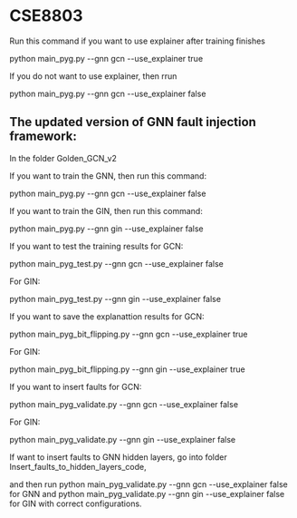 # CSE8803

Run this command if you want to use explainer after training finishes

python main_pyg.py --gnn gcn --use_explainer true

If you do not want to use explainer, then rrun

python main_pyg.py --gnn gcn --use_explainer false


## The updated version of GNN fault injection framework:

In the folder Golden_GCN_v2

If you want to train the GNN, then run this command:

python main_pyg.py --gnn gcn --use_explainer false

If you want to train the GIN, then run this command:

python main_pyg.py --gnn gin --use_explainer false

If you want to test the training results for GCN:

python main_pyg_test.py --gnn gcn --use_explainer false

For GIN:

python main_pyg_test.py --gnn gin --use_explainer false

If you want to save the explanattion results for GCN:

python main_pyg_bit_flipping.py --gnn gcn --use_explainer true

For GIN:

python main_pyg_bit_flipping.py --gnn gin --use_explainer true

If you want to insert faults for GCN:

python main_pyg_validate.py --gnn gcn --use_explainer false

For GIN:

python main_pyg_validate.py --gnn gin --use_explainer false


If want to insert faults to GNN hidden layers, go into folder Insert_faults_to_hidden_layers_code,

and then run python main_pyg_validate.py --gnn gcn --use_explainer false for GNN and python main_pyg_validate.py --gnn gin --use_explainer false for GIN with correct configurations. 

